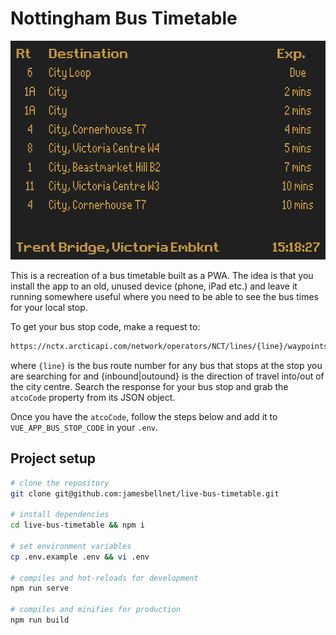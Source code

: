 # Nottingham Bus Timetable

<p align="center">
  <img width="600" height="350" src="https://github.com/jamesbellnet/live-bus-timetable/raw/master/screenshot.png">
</p>

This is a recreation of a bus timetable built as a PWA. The idea is that you install the app to an old, unused device (phone, iPad etc.) and leave it running somewhere useful where you need to be able to see the bus times for your local stop.

To get your bus stop code, make a request to:

```bash
https://nctx.arcticapi.com/network/operators/NCT/lines/{line}/waypoints?direction={inbound|outbound}
```

where `{line}` is the bus route number for any bus that stops at the stop you are searching for and {inbound|outound} is the direction of travel into/out of the city centre. Search the response for your bus stop and grab the `atcoCode` property from its JSON object.

Once you have the `atcoCode`, follow the steps below and add it to `VUE_APP_BUS_STOP_CODE` in your `.env`.

## Project setup
```bash
# clone the repository
git clone git@github.com:jamesbellnet/live-bus-timetable.git

# install dependencies
cd live-bus-timetable && npm i

# set environment variables
cp .env.example .env && vi .env

# compiles and hot-reloads for development
npm run serve

# compiles and minifies for production
npm run build
```
